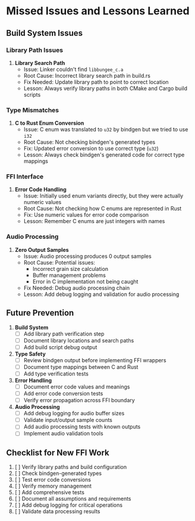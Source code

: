 # Missed Issues and Lessons Learned

## Build System Issues

### Library Path Issues
1. **Library Search Path**
   - Issue: Linker couldn't find `libbungee_c.a`
   - Root Cause: Incorrect library search path in build.rs
   - Fix Needed: Update library path to point to correct location
   - Lesson: Always verify library paths in both CMake and Cargo build scripts

### Type Mismatches
1. **C to Rust Enum Conversion**
   - Issue: C enum was translated to `u32` by bindgen but we tried to use `i32`
   - Root Cause: Not checking bindgen's generated types
   - Fix: Updated error conversion to use correct type (`u32`)
   - Lesson: Always check bindgen's generated code for correct type mappings

### FFI Interface
1. **Error Code Handling**
   - Issue: Initially used enum variants directly, but they were actually numeric values
   - Root Cause: Not checking how C enums are represented in Rust
   - Fix: Use numeric values for error code comparison
   - Lesson: Remember C enums are just integers with names

### Audio Processing
1. **Zero Output Samples**
   - Issue: Audio processing produces 0 output samples
   - Root Cause: Potential issues:
     * Incorrect grain size calculation
     * Buffer management problems
     * Error in C implementation not being caught
   - Fix Needed: Debug audio processing chain
   - Lesson: Add debug logging and validation for audio processing

## Future Prevention
1. **Build System**
   - [ ] Add library path verification step
   - [ ] Document library locations and search paths
   - [ ] Add build script debug output

2. **Type Safety**
   - [ ] Review bindgen output before implementing FFI wrappers
   - [ ] Document type mappings between C and Rust
   - [ ] Add type verification tests

3. **Error Handling**
   - [ ] Document error code values and meanings
   - [ ] Add error code conversion tests
   - [ ] Verify error propagation across FFI boundary

4. **Audio Processing**
   - [ ] Add debug logging for audio buffer sizes
   - [ ] Validate input/output sample counts
   - [ ] Add audio processing tests with known outputs
   - [ ] Implement audio validation tools

## Checklist for New FFI Work
1. [ ] Verify library paths and build configuration
2. [ ] Check bindgen-generated types
3. [ ] Test error code conversions
4. [ ] Verify memory management
5. [ ] Add comprehensive tests
6. [ ] Document all assumptions and requirements
7. [ ] Add debug logging for critical operations
8. [ ] Validate data processing results 